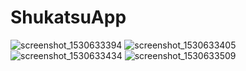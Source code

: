 # ShukatsuApp
![screenshot_1530633394](https://user-images.githubusercontent.com/35393434/42256602-eb022dde-7f6f-11e8-86c0-5f39e23287c2.png)
![screenshot_1530633405](https://user-images.githubusercontent.com/35393434/42256617-ff879f5a-7f6f-11e8-833b-37bc8163d410.png)
![screenshot_1530633434](https://user-images.githubusercontent.com/35393434/42256628-0baf332e-7f70-11e8-9af7-59c9e37d7b72.png)
![screenshot_1530633509](https://user-images.githubusercontent.com/35393434/42256661-3d990b12-7f70-11e8-8f40-bab6c52ee01e.png)
